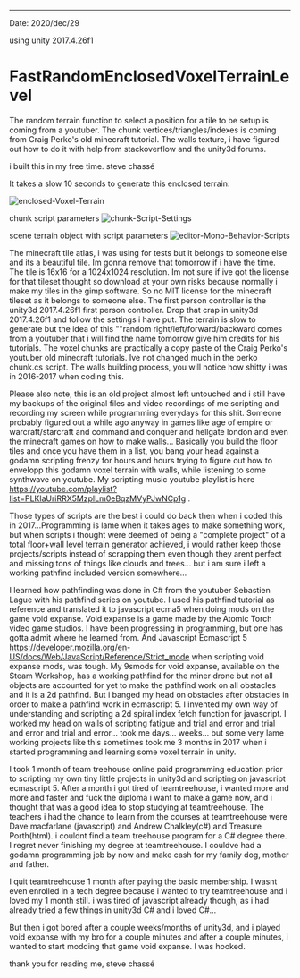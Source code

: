 --------------------------------------------
Date: 2020/dec/29

using unity 2017.4.26f1
# FastRandomEnclosedVoxelTerrainLevel
The random terrain function to select a position for a tile to be setup is coming from a youtuber. The chunk vertices/triangles/indexes is coming from Craig Perko's old minecraft tutorial. The walls texture, i have figured out how to do it with help from stackoverflow and the unity3d forums.

i built this in my free time.
steve chassé

It takes a slow 10 seconds to generate this enclosed terrain:

<img src="https://i.ibb.co/9grgr80/enclosed-Voxel-Terrain.png" alt="enclosed-Voxel-Terrain" border="0">

chunk script parameters
<img src="https://i.ibb.co/SdCyG8v/chunk-Script-Settings.png" alt="chunk-Script-Settings" border="0">

scene terrain object with script parameters
<img src="https://i.ibb.co/BqWyjVw/editor-Mono-Behavior-Scripts.png" alt="editor-Mono-Behavior-Scripts" border="0">

The minecraft tile atlas, i was using for tests but it belongs to someone else and its a beautiful tile. Im gonna remove that tomorrow if i have the time. The tile is 16x16 for a 1024x1024 resolution. Im not sure if ive got the license for that tileset thought so download at your own risks because normally i make my tiles in the gimp software. So no MIT license for the minecraft tileset as it belongs to someone else. The first person controller is the unity3d 2017.4.26f1 first person controller. Drop that crap in unity3d 2017.4.26f1 and follow the settings i have put. The terrain is slow to generate but the idea of this ""random right/left/forward/backward comes from a youtuber that i will find the name tomorrow give him credits for his tutorials. The voxel chunks are practically a copy paste of the Craig Perko's youtuber old minecraft tutorials. Ive not changed much in the perko chunk.cs script. The walls building process, you will notice how shitty i was in 2016-2017 when coding this.

Please also note, this is an old project almost left untouched and i still have my backups of the original files and video recordings of me scripting and recording my screen while programming everydays for this shit. Someone probably figured out a while ago anyway in games like age of empire or warcraft/starcraft and command and conquer and hellgate london and even the minecraft games on how to make walls... Basically you build the floor tiles and once you have them in a list, you bang your head against a godamn scripting frenzy for hours and hours trying to figure out how to envelopp this godamn voxel terrain with walls, while listening to some synthwave on youtube. My scripting music youtube playlist is here https://youtube.com/playlist?list=PLKlaUriRRX5MzplLm0eBqzMVyPJwNCp1g . 

Those types of scripts are the best i could do back then when i coded this in 2017...Programming is lame when it takes ages to make something work, but when scripts i thought were deemed of being a "complete project" of a total floor+wall level terrain generator achieved, i would rather keep those projects/scripts instead of scrapping them even though they arent perfect and missing tons of things like clouds and trees... but i am sure i left a working pathfind included version somewhere...

I learned how pathfinding was done in C# from the youtuber Sebastien Lague with his pathfind series on youtube. I used his pathfind tutorial as reference and translated it to javascript ecma5 when doing mods on the game void expanse. Void expanse is a game made by the Atomic Torch video game studios. I have been progressing in programming, but one has gotta admit where he learned from. And Javascript Ecmascript 5 https://developer.mozilla.org/en-US/docs/Web/JavaScript/Reference/Strict_mode when scripting void expanse mods, was tough. My 9smods for void expanse, available on the Steam Workshop, has a working pathfind for the miner drone but not all objects are accounted for yet to make the pathfind work on all obstacles and it is a 2d pathfind. But i banged my head on obstacles after obstacles in order to make a pathfind work in ecmascript 5. I invented my own way of understanding and scripting a 2d spiral index fetch function for javascript. I worked my head on walls of scripting fatigue and trial and error and trial and error and trial and error... took me days... weeks... but some very lame working projects like this sometimes took me 3 months in 2017 when i started programming and learning some voxel terrain in unity.

I took 1 month of team treehouse online paid programming education prior to scripting my own tiny little projects in unity3d and scripting on javascript ecmascript 5. After a month i got tired of teamtreehouse, i wanted more and more and faster and fuck the diploma i want to make a game now, and i thought that was a good idea to stop studying at teamtreehouse. The teachers i had the chance to learn from the courses at teamtreehouse were Dave macfarlane (javascript) and Andrew Chalkley(c#) and Treasure Porth(html). i couldnt find a team treehouse program for a C# degree there. I regret never finishing my degree at teamtreehouse. I couldve had a godamn programming job by now and make cash for my family dog, mother and father. 

I quit teamtreehouse 1 month after paying the basic membership. I wasnt even enrolled in a tech degree because i wanted to try teamtreehouse and i loved my 1 month still. i was tired of javascript already though, as i had already tried a few things in unity3d C# and i loved C#...

But then i got bored after a couple weeks/months of unity3d, and i played void expanse with my bro for a couple minutes and after a couple minutes, i wanted to start modding that game void expanse. I was hooked.

thank you for reading me,
steve chassé 
